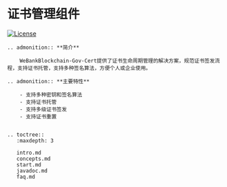 # 证书管理组件
[![License](https://img.shields.io/badge/license-Apache%202-4EB1BA.svg)](https://www.apache.org/licenses/LICENSE-2.0.html)

```eval_rst
.. admonition:: **简介**

    WeBankBlockchain-Gov-Cert提供了证书生命周期管理的解决方案，规范证书签发流程，支持证书托管，支持多种签名算法，方便个人或企业使用。

```

```eval_rst
.. admonition:: **主要特性**

    - 支持多种密钥和签名算法
    - 支持证书托管
    - 支持多级证书签发
    - 支持证书重置
    
```
```eval_rst
.. toctree::
   :maxdepth: 3
   
   intro.md
   concepts.md
   start.md
   javadoc.md
   faq.md
```

